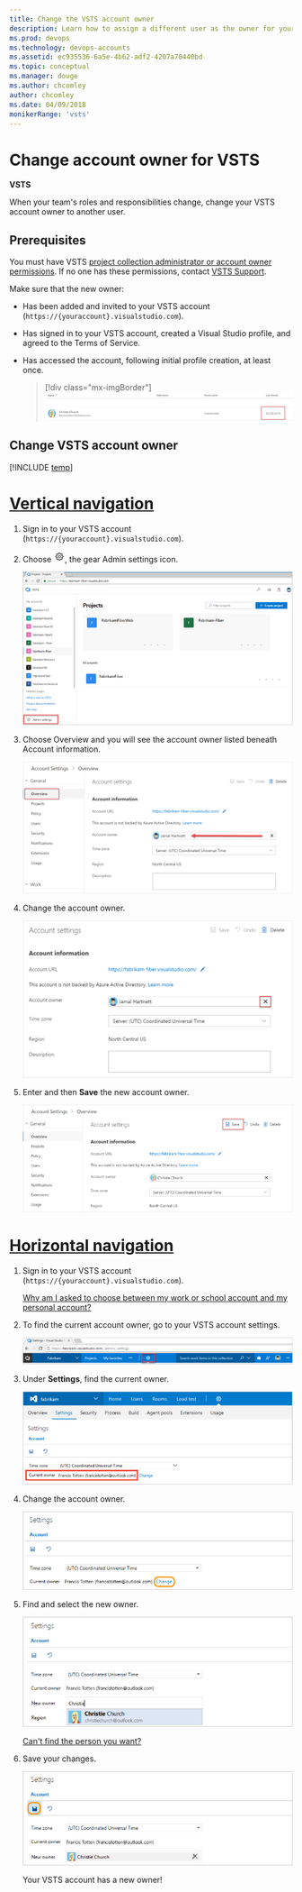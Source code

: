 ```yaml
---
title: Change the VSTS account owner 
description: Learn how to assign a different user as the owner for your VSTS account and what permissions are required to make updates
ms.prod: devops
ms.technology: devops-accounts
ms.assetid: ec935536-6a5e-4b62-adf2-4207a70440bd
ms.topic: conceptual
ms.manager: douge
ms.author: chcomley
author: chcomley
ms.date: 04/09/2018
monikerRange: 'vsts'
---
```


# Change account owner for VSTS

**VSTS**

When your team's roles and responsibilities change, change your VSTS account owner to another user.

<a name="ChangeOwner"></a>

## Prerequisites

You must have VSTS [project collection administrator or account owner permissions](faq-change-account-ownership.md#find-owner-pca).
If no one has these permissions, contact
[VSTS Support](https://visualstudio.microsoft.com/team-services/support).

Make sure that the new owner:

* Has been added and invited to your VSTS account (```https://{youraccount}.visualstudio.com```).
* Has signed in to your VSTS account, created a Visual Studio profile, and agreed to the Terms of Service.
* Has accessed the account, following initial profile creation, at least once.

  >[!div class="mx-imgBorder"]
![Last sign in never](_img/change-account-ownership/user_last_access.png)

## Change VSTS account owner

[!INCLUDE [temp](../../work/_shared/new-agile-hubs-feature.md)]

# [Vertical navigation](#tab/vertical)

1. Sign in to your VSTS account (```https://{youraccount}.visualstudio.com```).
2. Choose ![gear icon](../../_img/icons/gear-icon.png), the gear Admin settings icon.

   ![Choose the gear, Admin settings icon](_img/_shared/sign-in-1.png)

3. Choose Overview and you will see the account owner listed beneath Account information.

   ![Find account owner](_img/change-account-ownership/find-account-owner.png)

4. Change the account owner.

   ![Change account owner](_img/change-account-ownership/change-account-owner.png)

5. Enter and then **Save** the new account owner.

   ![Save new account owner](_img/change-account-ownership/save-new-account-owner.png)  

# [Horizontal navigation](#tab/horizontal)

1. Sign in to your VSTS account (```https://{youraccount}.visualstudio.com```).

   [Why am I asked to choose between my work or school account and my personal account?](faq-change-account-ownership.md#ChooseOrgAcctMSAcct)

2. To find the current account owner, go to your VSTS account settings.

   ![Go to account settings](../../_shared/_img/account-settings-new-ui.png)

3. Under **Settings**, find the current owner.

   ![Find current owner](../../_shared/_img/account-owner-new-ui.png)

4. Change the account owner.

   ![Change current owner](_img/change-account-ownership/vsocontrolpanelchangeowner.png)

5. Find and select the new owner.

   ![Find and select owner](_img/change-account-ownership/vsofindnewaccountowner.png)

   [Can't find the person you want?](faq-change-account-ownership.md#NoNewOwner)

6. Save your changes.

   ![Select new owner, save changes](_img/change-account-ownership/vsosavenewaccountowner.png)

   Your VSTS account has a new owner!

